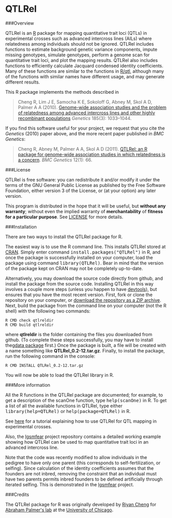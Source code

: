 QTLRel
======

###Overview

QTLRel is an [R](http://www.r-project.org) package for mapping
quantitative trait loci (QTLs) in experimental crosses such as
advanced intercross lines (AILs) where relatedness among individuals
should not be ignored. QTLRel includes functions to estimate
background genetic variance components, impute missing genotypes,
simulate genotypes, perform a genome scan for quantitative trait loci,
and plot the mapping results. QTLRel also includes functions to
efficiently calculate Jacquard condensed identity coefficients. Many
of these functions are similar to the functions in
[R/qtl](http://github.com/kbroman/qtl), although many of the functions
with similar names have different usage, and may generate different
results.

This R package implements the methods described in

> Cheng R, Lim J E, Samocha K E, Sokoloff G, Abney M, Skol A D,
> Palmer A A (2010).
> [Genome-wide association studies and the problem of relatedness
among advanced intercross lines and other highly recombinant
populations](http://dx.doi.org/10.1534/genetics.110.116863)
> *Genetics* 185(3): 1033–1044.

If you find this software useful for your project, we request that you
cite the *Genetics* (2010) paper above, and the more recent paper
published in *BMC Genetics*:

> Cheng R, Abney M, Palmer A A, Skol A D (2011). [QTLRel: an R
package for genome-wide association studies in which relatedness is a
concern](http://dx.doi.org/10.1186/1471-2156-12-66).
> *BMC Genetics* 12(1): 66. 

###License

QTLRel is free software: you can redistribute it and/or modify it
under the terms of the GNU General Public License as published by the
Free Software Foundation, either version 3 of the License, or (at your
option) any later version.

This program is distributed in the hope that it will be useful, but
**without any warranty**; without even the implied warranty of
**merchantability** of **fitness for a particular purpose**. See
[LICENSE](LICENSE) for more details.

###Installation

There are two ways to install the QTLRel package for R.

The easiest way is to use the R command line. This installs QTLRel
stored at [CRAN](http://cran.r-project.org). Simply enter command
<tt>install.packages("QTLRel")</tt> in R, and once the package is
successfully installed on your computer, load the package using
command <tt>library(QTLRel)</tt>. Bear in mind that the version of the
package kept on CRAN may not be completely up-to-date.

Alternatively, you may download the source code directly from github,
and install the package from the source code. Installing QTLRel in
this way involves a couple more steps (unless you happen to have
[devtools](https://github.com/hadley/devtools)), but ensures that you
have the most recent version. First, fork or clone the repository on
your computer, or
[download the repository as a ZIP archive](zipball/master). Next,
build the package from the command line on your computer (not the R
shell) with the following two commands:

    R CMD check qtlreldir
	R CMD build qtlreldir

where **qtlreldir** is the folder containing the files you downloaded
from github. (To complete these steps successfully, you may have to
install the[gdata package](http://cran.r-project.org/web/packages/gdata)
first.) Once the package is built, a file will be created with a name
something like **QTLRel_0.2-12.tar.gz**. Finally, to install the
package, run the following command in the console:

    R CMD INSTALL QTLRel_0.2-12.tar.gz

You will now be able to load the QTLRel library in R.

###More information

All the R functions in the QTLRel package are documented; for example,
to get a description of the scanOne function, type
<tt>help(scanOne)</tt> in R. To get a list of all the available
functions in QTLRel, type either <tt>library(help=QTLRel)</tt> or
<tt>help(package=QTLRel)</tt> in R.

See [here](inst/doc/QTLRel_Tutorial.pdf) for a tutorial explaining how
to use QTLRel for QTL mapping in experimental crosses.

Also, the [lgsmfear](http://github.com/pcarbo/lgsmfear) project repository
contains a detailed working example showing how QTLRel can be used to
map quantitative trait loci in an advanced intercross line.

Note that the code was recently modified to allow individuals in the
pedigree to have only one parent (this corresponds to
self-fertilization, or selfing). Since calculation of the identity
coefficients assumes that the founders are not inbred, removing the
constraint that an individual must have two parents permits inbred
founders to be defined artificially through iterated selfing. This is
demonstrated in the [lgsmfear](http://github.com/pcarbo/lgsmfear)
project.

###Credits

The QTLRel package for R was originally developed by
[Riyan Cheng](http://borevitzlab.anu.edu.au/borevitz-lab-people/riyan-chang)
for [Abraham Palmer's lab](http://palmerlab.org) at the
[University of Chicago](http://www.uchicago.edu).
